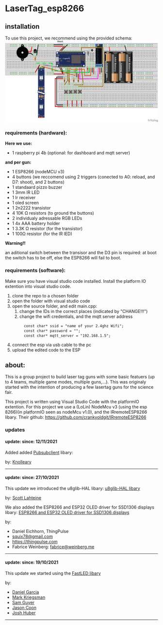 # **LaserTag_esp8266**
## **installation**
To use this project, we recommend using the provided schema: ![a picture detailing the shematics](https://github.com/MyrddinoptRoodt/LaserTag_esp8266/blob/Version1/schemas%20and%20photos/schematics%20of%20lazer%20gun%20MK4.png?raw=true)
### **requirements (hardware):**
**Here we use:**
- 1 raspberry pi 4b (optional: for dashboard and mqtt server)
  
**and per gun:**
- 1 ESP8266 (nodeMCU v3)
- 4 buttons (we reccomend using 2 triggers (conected to A0: reload, and D7: shoot), and 2 buttons)
- 1 standaard pizzo buzzer
- 1 3mm IR LED
- 1 Ir receiver
- 1 oled screen
- 1 2n2222 transistor
- 4 10K Ω resistors (to ground the buttons)
- 2 individualy adressable RGB LEDs
- 1 4x AAA battery holder
- 1 3.3K Ω resistor (for the transistor)
- 1 100Ω resistor (for the IR lED)


**Warning!!**

an aditional switch between the transisor and the D3 pin is required: at boot the switch has to be off, else the ESP8266 will fail to boot.



### **requirements (software):**
Make sure you have visual studio code installed.
Install the platform IO extention into visual studio code.

1. clone the repo to a chosen folder
2. open the folder with visual studio code
3. open the source folder, and edit main.cpp:
   1. change the IDs in the correct places (indicated by "CHANGE!!!")
   2. change the wifi credentials, and the mqtt server address
      ~~~~     
	    const char* ssid = "name of your 2.4ghz Wifi";
        const char* password = "";
		const char* mqtt_server = "192.168.1.5"; 
4. connect the esp via usb cable to the pc
5. upload the edited code to the ESP

## **about:**
This is a group project to build laser tag guns with some basic featuers (up to 4 teams, multiple game modes, multiple guns,...).
This was originaly started with the intention of producing a few lasertag guns for the science fair. 

This project is written using Visual Studio Code with the platformIO extention.
For this project we use a (LoLin) NodeMcu v3 (using the esp 8266)(in platformIO seen as nodeMcu v1.0), and the IRremoteESP8266 libary.
Their github: https://github.com/crankyoldgit/IRremoteESP8266


### **updates**


#### update: since: 12/11/2021
Added added [Pubsubclient](https://github.com/knolleary/pubsubclient) libary:

by: [Knolleary ](https://github.com/knolleary)

----------


#### **update: since: 27/10/2021**
This update we introduced  the u8glib-HAL libary:  [u8glib-HAL libary](https://github.com/MarlinFirmware/U8glib-HAL) 

by:	
[Scott Lahteine](https://github.com/thinkyhead)

We also added the ESP8266 and 
ESP32 OLED driver for SSD1306 
displays libary: [ESP8266 and 
ESP32 OLED driver for SSD1306 
displays](https://github.com/ThingPulse/esp8266-oled-ssd1306)	

by:
 - Daniel Eichhorn, ThingPulse
 - squix78@gmail.com
 - https://thingpulse.com
 - Fabrice Weinberg: fabrice@weinberg.me
 
----------

#### **update: since: 19/10/2021**
This update we started using the [FastLED libary](https://github.com/FastLED/FastLED)

by:
- [Daniel Garcia](https://github.com/focalintent)
- [Mark Kriegsman](https://github.com/kriegsman)
- [Sam Guyer](https://github.com/samguyer)
- [Jason Coon](https://github.com/jasoncoon)
- [Josh Huber](https://github.com/uberjay)

----------
